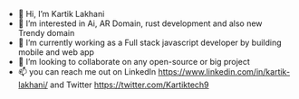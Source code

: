 - 👋 Hi, I’m Kartik Lakhani
- 👀 I’m interested in Ai, AR Domain, rust development and also new Trendy domain
- 🌱 I’m currently working as a Full stack javascript developer by building mobile and web app
- 💞️ I’m looking to collaborate on any open-source or big project
- 📫 you can reach me out on LinkedIn https://www.linkedin.com/in/kartik-lakhani/ and Twitter https://twitter.com/Kartiktech9

<!---
Kartik0099/Kartik0099 is a ✨ special ✨ repository because its `README.md` (this file) appears on your GitHub profile.
You can click the Preview link to take a look at your changes.
--->
